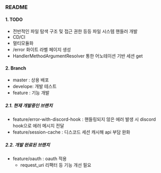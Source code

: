 ### README

#### 1. TODO
- 전반적인 파일 탐색 구조 및 접근 권한 등등 파일 시스템 핸들러 개발
- CD/CI
- 멀티모듈화
- /error 화이트 라벨 페이지 생성
- HandlerMethodArgumentResolver 통한 어노테이션 기반 세션 get

#### 2. Branch
- master : 상용 배포 
- develope: 개발 테스트
- feature : 기능 개발

##### 2.1. 현재 개발중인 브랜치
- feature/error-with-discord-hook : 핸들링되지 않은 에러 발생 시 discord hook으로 에러 메시지 전달
- feature/session-cache : 디스코드 세션 캐시해 api 부담 완화
##### 2.2. 개발 완료된 브랜치
- feature/oauth : oauth 적용
  - request_uri 리팩터 등 기능 개선 필요
